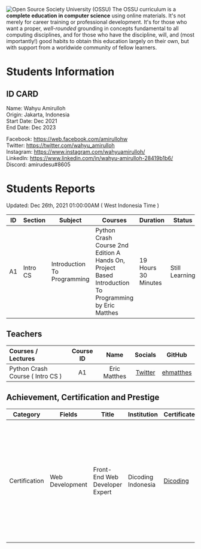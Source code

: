 ![Open Source Society University (OSSU)](https://i.imgur.com/kYYCXtC.png)
The OSSU curriculum is a **complete education in computer science** using online materials.
It's not merely for career training or professional development.
It's for those who want a proper, *well-rounded* grounding in concepts fundamental to all computing disciplines,
and for those who have the discipline, will, and (most importantly!) good habits to obtain this education largely on their own,
but with support from a worldwide community of fellow learners.

# Students Information

ID CARD
--------------------------------
Name: Wahyu Amirulloh  
Origin: Jakarta, Indonesia  
Start Date: Dec 2021  
End Date: Dec 2023  

Facebook: https://web.facebook.com/amirullohw  
Twitter: https://twitter.com/wahyu_amirulloh  
Instagram: https://www.instagram.com/wahyuamirulloh/  
Linkedln: https://www.linkedin.com/in/wahyu-amirulloh-28419b1b6/  
Discord: amirudesu#8605  

# Students Reports

Updated: Dec 26th, 2021 01:00:00AM ( West Indonesia Time )

| ID | Section | Subject | Courses | Duration | Status | Progress | Notes | Repository |
| --- | --- | --- | --- | --------- | --- | --- | --- | --- | 
| A1 | Intro CS | Introduction To Programming | Python Crash Course 2nd Edition A Hands On, Project Based Introduction To Programming by Eric Matthes | 19 Hours 30 Minutes | Still Learning | 65% | Estimated Completed in 3 days | [cs-a1-python](https://github.com/wahyuamirulloh/cs-a1-python) |

## Teachers

Courses / Lectures | Course ID | Name | Socials | GitHub
:-- | :--: | :--: | :--: | :--:
Python Crash Course ( Intro CS ) | A1 | Eric Matthes | [Twitter](https://twitter.com/ehmatthes) | [ehmatthes](https://github.com/ehmatthes)

## Achievement, Certification and Prestige

| Category | Fields | Title | Institution | Certificate | Validation | Notes |
| --- | --- | ------ | --- | --- | --- | --- |
| Certification | Web Development | Front-End Web Developer Expert | Dicoding Indonesia | [Dicoding](https://www.dicoding.com/certificates/MEPJL3596Z3V) | [Dicoding](https://www.dicoding.com/certificates/MEPJL3596Z3V) | Materials: Mobile First Approaches, Web Accessibility, Javascript Clean Code, Automation Testing with Jasmine and Karma, Web Performance Optimization with Webpack 5 and plugins |